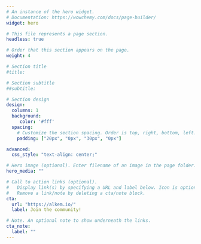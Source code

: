 ```yaml
---
# An instance of the hero widget.
# Documentation: https://wowchemy.com/docs/page-builder/
widget: hero

# This file represents a page section.
headless: true

# Order that this section appears on the page.
weight: 4

# Section title
#title: 

# Section subtitle
##subtitle: 

# Section design
design:
  columns: 1
  background:
     color: '#fff'
  spacing:
    # Customize the section spacing. Order is top, right, bottom, left.
    padding: ["20px", "0px", "30px", "0px"]

advanced:
  css_style: "text-align: center;"

# Hero image (optional). Enter filename of an image in the page folder.
hero_media: ""

# Call to action links (optional).
#   Display link(s) by specifying a URL and label below. Icon is optional for `cta`.
#   Remove a link/note by deleting a cta/note block.
cta:
  url: "https://alkem.io/"
  label: Join the community!

# Note. An optional note to show underneath the links.
cta_note:
  label: ""
---
```


